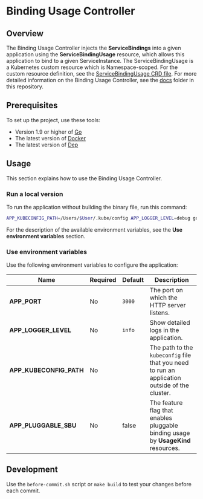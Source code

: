 # Binding Usage Controller

## Overview

The Binding Usage Controller injects the **ServiceBindings** into a given application using the **ServiceBindingUsage** resource, which allows this application to bind to a given ServiceInstance. The ServiceBindingUsage is a Kubernetes custom resource which is Namespace-scoped. For the custom resource definition, see the [ServiceBindingUsage CRD file](../../resources/cluster-essentials/templates/service-binding-usage.crd.yaml). For more detailed information on the Binding Usage Controller, see the [docs](./docs) folder in this repository.

## Prerequisites

To set up the project, use these tools:
* Version 1.9 or higher of [Go](https://golang.org/dl/)
* The latest version of [Docker](https://www.docker.com/)
* The latest version of [Dep](https://github.com/golang/dep)

## Usage

This section explains how to use the Binding Usage Controller.

### Run a local version
To run the application without building the binary file, run this command:

```bash
APP_KUBECONFIG_PATH=/Users/$User/.kube/config APP_LOGGER_LEVEL=debug go run cmd/controller/main.go
```

For the description of the available environment variables, see the **Use environment variables** section.

### Use environment variables
Use the following environment variables to configure the application:

| Name | Required | Default | Description |
|-----|---------|--------|------------|
| **APP_PORT** | No | `3000` | The port on which the HTTP server listens. |
| **APP_LOGGER_LEVEL** | No | `info` | Show detailed logs in the application. |
| **APP_KUBECONFIG_PATH** | No |  | The path to the `kubeconfig` file that you need to run an application outside of the cluster. |
| **APP_PLUGGABLE_SBU** | No | false | The feature flag that enables pluggable binding usage by **UsageKind** resources. 

## Development

Use the `before-commit.sh` script or `make build` to test your changes before each commit.
